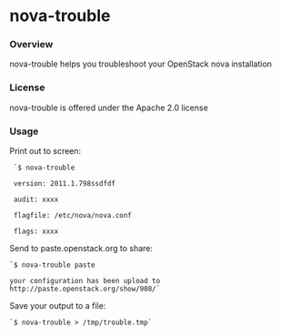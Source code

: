 nova-trouble
============

### Overview

nova-trouble helps you troubleshoot your OpenStack nova installation

### License

nova-trouble is offered under the Apache 2.0 license

### Usage

Print out to screen:

     `$ nova-trouble

     version: 2011.1.798ssdfdf

     audit: xxxx

     flagfile: /etc/nova/nova.conf

     flags: xxxx

Send to paste.openstack.org to share:

    `$ nova-trouble paste

    your configuration has been upload to http://paste.openstack.org/show/908/`
    
Save your output to a file:

    `$ nova-trouble > /tmp/trouble.tmp`

